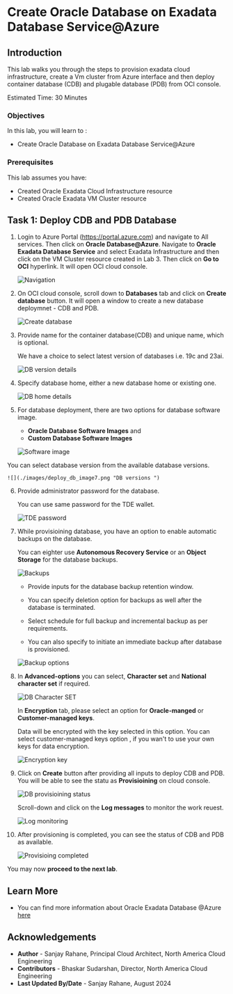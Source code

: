 # Create Oracle Database on Exadata Database Service@Azure

## Introduction

This lab walks you through the steps to provision exadata cloud infrastructure, create a Vm cluster from Azure interface and then deploy container database (CDB) and plugable database (PDB) from OCI console. 


Estimated Time:  30 Minutes


### Objectives
In this lab, you will learn to :
* Create Oracle Database on Exadata Database Service@Azure

### Prerequisites  

This lab assumes you have:
- Created Oracle Exadata Cloud Infrastructure resource
- Created Oracle Exadata VM Cluster resource


##  Task 1: Deploy CDB and PDB Database
1. Login to Azure Portal (https://portal.azure.com) and navigate to All services. Then click on **Oracle Database@Azure**.
    Navigate to **Oracle Exadata Database Service** and select Exadata Infrastructure and then click on the VM Cluster resource created in Lab 3.
    Then click on **Go to OCI** hyperlink. 
    It will open OCI cloud console.

    ![](./images/deploy_db_image1.png " Navigation")

2. On OCI cloud console, scroll down to **Databases** tab and click on **Create database** button.
    It will open a window to create a new database deploymnet - CDB and PDB.

    ![](./images/deploy_db_image2.png " Create database")

3. Provide name for the container database(CDB) and unique name, which is optional. 

    We have a choice to select latest version of databases i.e. 19c and 23ai.

    ![](./images/deploy_db_image3.png "DB version details")

4. Specify database home, either a new database home or existing one. 

    ![](./images/deploy_db_image5.png " DB home details")
  
5. For database deployment, there are two options for database software image.

    * **Oracle Database Software Images** and
    * **Custom Database Software Images**

    ![](./images/deploy_db_image6.png " Software image")

  You can select database version from the available database versions.
    
    ![](./images/deploy_db_image7.png "DB versions ")

6. Provide administrator password for the database. 

    You can use same password for the TDE wallet.
    
    ![](./images/deploy_db_image8.png "TDE password ")

7. While provisioining database, you have an option to enable automatic backups on the database.  

    You can eighter use **Autonomous Recovery Service** or an **Object Storage** for the database backups.


    ![](./images/deploy_db_image9.png " Backups")

    * Provide inputs for the database backup retention window. 
    
    * You can specify deletion option for backups as well after the database is terminated. 

    * Select schedule for full backup and incremental backup as per requirements. 

    * You can also specify to initiate an immediate backup after database is provisioned. 


    ![](./images/deploy_db_image10.png " Backup options")

8. In **Advanced-options** you can select, **Character set** and **National character set** if required. 

    ![](./images/deploy_db_image11.png "DB Character SET ")

    In **Encryption** tab, please select an option for **Oracle-manged** or **Customer-managed keys**.

    Data will be encrypted with the key selected in this option. You can select customer-managed keys option , if you wan't to use your own keys for data encryption.


    ![](./images/deploy_db_image12.png " Encryption key")

9. Click on **Create** button after providing all inputs to deploy CDB and PDB. 
    You will be able to see the statu as **Provisioining** on cloud console. 

    ![](./images/deploy_db_image13.png "DB provisioining status ")

    Scroll-down and click on the **Log messages** to monitor the work reuest. 

    ![](./images/deploy_db_image14.png "Log monitoring ")

10. After provisioning is completed, you can see the status of CDB and PDB as available. 


    ![](./images/deploy_db_image15.png "Provisioing completed ")


You may now **proceed to the next lab**.

## Learn More
- You can find more information about Oracle Exadata Database @Azure [here](https://docs.oracle.com/en-us/iaas/Content/multicloud/oaa.htm)



## Acknowledgements
* **Author** - Sanjay Rahane, Principal Cloud Architect, North America Cloud Engineering
* **Contributors** -  Bhaskar Sudarshan, Director, North America Cloud Engineering
* **Last Updated By/Date** - Sanjay Rahane, August 2024